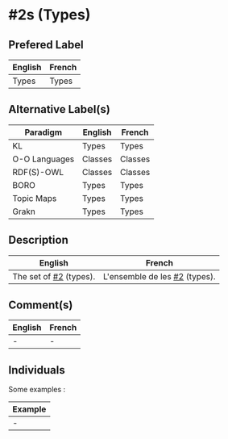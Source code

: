 #2s (Types)
==

Prefered Label
-
<table>
    <thead>
        <tr>
            <th>English</th>
            <th>French</th>
        </tr>
    </thead>
    <tbody>
        <tr>
            <td>Types</td>
            <td>Types</td>
        </tr>
    </tbody>
</table>

Alternative Label(s)
-
<table>
    <thead>
        <tr>
            <th>Paradigm</th>
            <th>English</th>
            <th>French</th>
        </tr>
    </thead>
    <tbody>
       <tr>
            <td>KL</td>
            <td>Types</td>
            <td>Types</td>
        </tr>
        <tr>
            <td>O-O Languages</td>
            <td>Classes</td>
            <td>Classes</td>
       </tr>
       <tr>
            <td>RDF(S)-OWL</td>
            <td>Classes</td>
            <td>Classes</td>
        </tr>
        <tr>
            <td>BORO</td>
            <td>Types</td>
            <td>Types</td>
        </tr>
        <tr>
            <td>Topic Maps</td>
            <td>Types</td>
            <td>Types</td>
        </tr>
        <tr>
            <td>Grakn</td>
            <td>Types</td>
            <td>Types</td>
        </tr>
    </tbody>
</table>

Description
-
<table>
    <thead>
        <tr>
            <th>English</th>
            <th>French</th>
        </tr>
    </thead>
    <tbody>
        <tr>
            <td>The set of <a href="https://github.com/iPlumb3r/KeQuarks/blob/master/1_Semantic/Conceptionary/%232_type.md">#2</a> (types).</td>
            <td>L'ensemble de les <a href="https://github.com/iPlumb3r/KeQuarks/blob/master/1_Semantic/Conceptionary/%232_type.md">#2</a> (types).</td>
        </tr>
    </tbody>
</table>

Comment(s)
-
<table>
    <thead>
        <tr>
            <th>English</th>
            <th>French</th>
        </tr>
    </thead>
    <tbody>
         <tr>
            <td>-</td>
            <td>-</td>
        </tr>  
    </tbody>
</table>


Individuals
-

Some examples : 
<table>
    <thead>
        <tr>
            <th>Example</th>
        </tr>
    </thead>
    <tbody>
        <tr>
            <td>-</td>
        </tr>
    </tbody>
</table>

